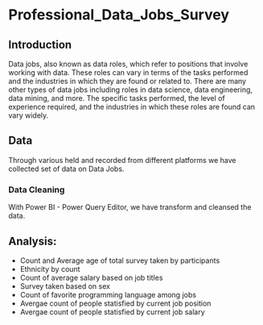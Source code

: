 # Professional_Data_Jobs_Survey
## Introduction
Data jobs, also known as data roles, which refer to positions that involve working with data. These roles can vary in terms of the tasks performed and the industries in which they are found or related to. There are many other types of data jobs including roles in data science, data engineering, data mining, and more. The specific tasks performed, the level of experience required, and the industries in which these roles are found can vary widely.
## Data
Through various held and recorded from different platforms we have collected set of data on Data Jobs.
### Data Cleaning
With Power BI - Power Query Editor, we have transform and cleansed the data.
## Analysis:
- Count and Average age of total survey taken by participants
- Ethnicity by count
- Count of average salary based on job titles
- Survey taken based on sex
- Count of favorite programming language among jobs
- Avergae count of people statisfied by current job position
- Avergae count of people statisfied by current job salary

